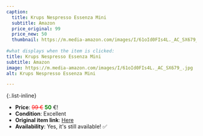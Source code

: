 ```yaml
---
caption:
  title: Krups Nespresso Essenza Mini
  subtitle: Amazon
  price_original: 99
  price_new: 50
  thumbnail: https://m.media-amazon.com/images/I/61oId0FIs4L._AC_SX679_.jpg
  
#what displays when the item is clicked:
title: Krups Nespresso Essenza Mini
subtitle: Amazon
image: https://m.media-amazon.com/images/I/61oId0FIs4L._AC_SX679_.jpg
alt: Krups Nespresso Essenza Mini

---
```

{:.list-inline} 
- **Price**: <span style="color:red"><del>99 €</del></span> <span style="color:green">**50**</span> €!
- **Condition**: Excellent
- **Original item link**: [Here](https://www.amazon.de/dp/B06XJ3MFMN?ref=ppx_yo2ov_dt_b_product_details&th=1)
- **Availability**: Yes, it's still available! ✅
